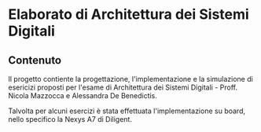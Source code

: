 # Elaborato di Architettura dei Sistemi Digitali
## Contenuto
Il progetto contiente la progettazione, l'implementazione e la simulazione di esericizi proposti per l'esame di Architettura dei Sistemi Digitali - Proff. Nicola Mazzocca e Alessandra De Benedictis.

Talvolta per alcuni esercizi è stata effettuata l'implementazione su board, nello specifico la Nexys A7 di Diligent.
